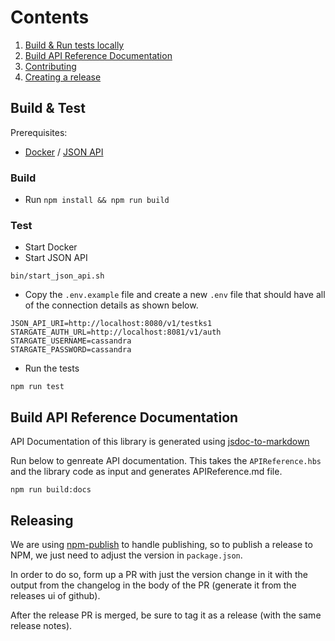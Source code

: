 
# Contents
1. [Build & Run tests locally](#build--test)
2. [Build API Reference Documentation](#build-api-reference-documentation)
3. [Contributing](CONTRIBUTING.md)
4. [Creating a release](#releasing)

## Build & Test

Prerequisites:
- [Docker](https://docker.com/) / [JSON API](https://github.com/stargate/jsonapi)

### Build
- Run `npm install && npm run build`

### Test
- Start Docker
- Start JSON API
```shell
bin/start_json_api.sh
```
- Copy the `.env.example` file and create a new `.env` file that should have all of the connection details as shown below.

```env
JSON_API_URI=http://localhost:8080/v1/testks1
STARGATE_AUTH_URL=http://localhost:8081/v1/auth
STARGATE_USERNAME=cassandra
STARGATE_PASSWORD=cassandra
```
- Run the tests
```shell
npm run test
```

## Build API Reference Documentation

API Documentation of this library is generated using [jsdoc-to-markdown](https://github.com/jsdoc2md/jsdoc-to-markdown)

Run below to genreate API documentation. This takes the `APIReference.hbs` and the library code as input and generates APIReference.md file.
```shell
npm run build:docs
```

## Releasing

We are using [npm-publish](https://github.com/JS-DevTools/npm-publish) to handle publishing, so to publish a release to NPM, we just need to adjust the version in `package.json`.

In order to do so, form up a PR with just the version change in it with the output from the changelog in the body of the PR (generate it from the releases ui of github).

After the release PR is merged, be sure to tag it as a release (with the same release notes).